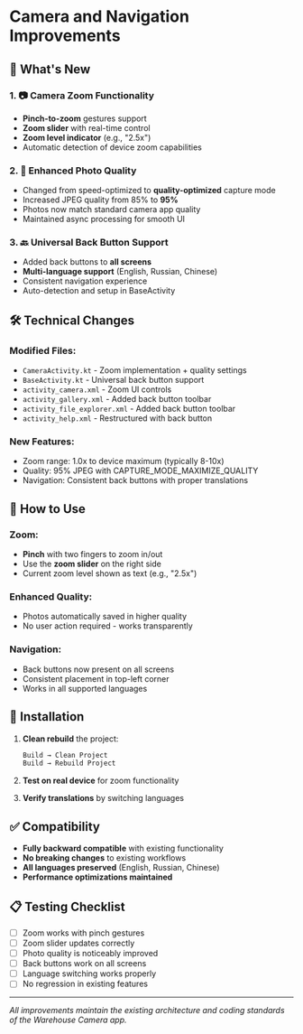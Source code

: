 # Camera and Navigation Improvements

## 🚀 What's New

### 1. 📷 Camera Zoom Functionality
- **Pinch-to-zoom** gestures support
- **Zoom slider** with real-time control
- **Zoom level indicator** (e.g., "2.5x")
- Automatic detection of device zoom capabilities

### 2. 📸 Enhanced Photo Quality  
- Changed from speed-optimized to **quality-optimized** capture mode
- Increased JPEG quality from 85% to **95%**
- Photos now match standard camera app quality
- Maintained async processing for smooth UI

### 3. 🔙 Universal Back Button Support
- Added back buttons to **all screens**
- **Multi-language support** (English, Russian, Chinese)
- Consistent navigation experience
- Auto-detection and setup in BaseActivity

## 🛠️ Technical Changes

### Modified Files:
- `CameraActivity.kt` - Zoom implementation + quality settings
- `BaseActivity.kt` - Universal back button support  
- `activity_camera.xml` - Zoom UI controls
- `activity_gallery.xml` - Added back button toolbar
- `activity_file_explorer.xml` - Added back button toolbar
- `activity_help.xml` - Restructured with back button

### New Features:
- Zoom range: 1.0x to device maximum (typically 8-10x)
- Quality: 95% JPEG with CAPTURE_MODE_MAXIMIZE_QUALITY
- Navigation: Consistent back buttons with proper translations

## 📱 How to Use

### Zoom:
- **Pinch** with two fingers to zoom in/out
- Use the **zoom slider** on the right side
- Current zoom level shown as text (e.g., "2.5x")

### Enhanced Quality:
- Photos automatically saved in higher quality
- No user action required - works transparently

### Navigation:
- Back buttons now present on all screens
- Consistent placement in top-left corner
- Works in all supported languages

## 🔧 Installation

1. **Clean rebuild** the project:
   ```bash
   Build → Clean Project
   Build → Rebuild Project
   ```

2. **Test on real device** for zoom functionality

3. **Verify translations** by switching languages

## ✅ Compatibility

- **Fully backward compatible** with existing functionality
- **No breaking changes** to existing workflows  
- **All languages preserved** (English, Russian, Chinese)
- **Performance optimizations maintained**

## 📋 Testing Checklist

- [ ] Zoom works with pinch gestures
- [ ] Zoom slider updates correctly  
- [ ] Photo quality is noticeably improved
- [ ] Back buttons work on all screens
- [ ] Language switching works properly
- [ ] No regression in existing features

---

*All improvements maintain the existing architecture and coding standards of the Warehouse Camera app.*